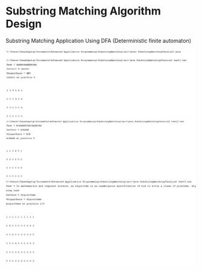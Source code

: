 # Substring Matching Algorithm Design
Substring Matching Application Using DFA (Deterministic finite automaton)


<img src="/Images/version2_1.PNG"></img>
<img src="/Images/version2_2.PNG"></img>
<img src="/Images/version2_3.PNG"></img>
